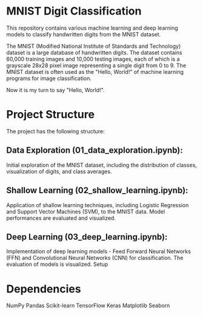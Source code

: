 # MNIST Digit Classification

This repository contains various machine learning and deep learning models to classify handwritten digits from the MNIST dataset.

The MNIST (Modified National Institute of Standards and Technology) dataset is a large database of handwritten digits. The dataset contains 60,000 training images and 10,000 testing images, each of which is a grayscale 28x28 pixel image representing a single digit from 0 to 9. The MNIST dataset is often used as the "Hello, World!" of machine learning programs for image classification.

Now it is my turn to say "Hello, World!".

# Project Structure

The project has the following structure:

## Data Exploration (01_data_exploration.ipynb): 
Initial exploration of the MNIST dataset, including the distribution of classes, visualization of digits, and class averages.

## Shallow Learning (02_shallow_learning.ipynb): 
Application of shallow learning techniques, including Logistic Regression and Support Vector Machines (SVM), to the MNIST data. Model performances are evaluated and visualized.

## Deep Learning (03_deep_learning.ipynb): 
Implementation of deep learning models - Feed Forward Neural Networks (FFN) and Convolutional Neural Networks (CNN) for classification. The evaluation of models is visualized.
Setup

# Dependencies

NumPy
Pandas
Scikit-learn
TensorFlow
Keras
Matplotlib
Seaborn

